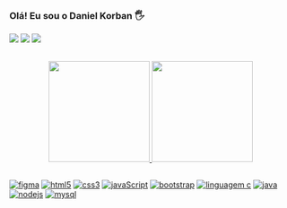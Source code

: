 ### Olá! Eu sou o Daniel Korban 🖐️

<div>
 <a href="https://www.instagram.com/daniel_korban_l/"><img src="https://img.shields.io/badge/Instagram-730F8A?style=for-the-badge&logo=instagram&logoColor=white"/></a>
 <a href="https://www.linkedin.com/in/daniel-lima-973a45227/"><img src="https://img.shields.io/badge/LinkedIn-0077B5?style=for-the-badge&logo=linkedin&logoColor=white"/></a>
 <a href="mailto:daniel99korban@gmail.com"><img src="https://img.shields.io/badge/Gmail-D14836?style=for-the-badge&logo=gmail&logoColor=white"/></a>
</div>

##
<div align="center">
  <a href="https://github.com/danielkorban">
  <img height="180em" src="https://github-readme-stats.vercel.app/api?username=daniel99korban&show_icons=true&theme=synthwave&include_all_commits=true&count_private=true"/>
  <img height="180em" src="https://github-readme-stats.vercel.app/api/top-langs/?username=daniel99korban&layout=compact&langs_count=5&theme=synthwave"/>
</div>

##
 [![figma](https://img.shields.io/badge/Figma-F24E1E?style=for-the-badge&logo=figma&logoColor=white)](https://github.com/daniel99korban)
 [![html5](https://img.shields.io/badge/HTML5-E34F26?style=for-the-badge&logo=html5&logoColor=white)](https://github.com/daniel99korban)
 [![css3](https://img.shields.io/badge/CSS-239120?&style=for-the-badge&logo=css3&logoColor=white)](https://github.com/daniel99korban)
 [![javaScript](https://img.shields.io/badge/JavaScript-F7DF1E?style=for-the-badge&logo=javascript&logoColor=black)](https://github.com/daniel99korban)
 [![bootstrap](https://img.shields.io/badge/Bootstrap-563D7C?style=for-the-badge&logo=bootstrap&logoColor=white)](https://github.com/daniel99korban)
 [![linguagem c](https://img.shields.io/badge/C-00599C?style=for-the-badge&logo=c&logoColor=white)](https://github.com/daniel99korban)
 [![java](https://img.shields.io/badge/Java-ED8B00?style=for-the-badge&logo=java&logoColor=white)](https://github.com/daniel99korban)
 [![nodejs](https://img.shields.io/badge/Node.js-43853D?style=for-the-badge&logo=node.js&logoColor=white)](https://github.com/daniel99korban)
 [![mysql](https://img.shields.io/badge/MySQL-00000F?style=for-the-badge&logo=mysql&logoColor=white)](https://github.com/daniel99korban)
